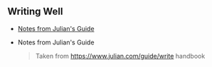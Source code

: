 ## Writing Well
- [Notes from Julian's Guide](#notes-from-julians-guide)
- Notes from Julian's Guide
  
  > Taken from https://www.julian.com/guide/write handbook